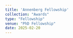 ```yaml
---
title: 'Annenberg Fellowship'
collection: "Awards"
type: "Fellowship"
venue: "PhD Fellowship"
date: 2025-02-20
---
```


